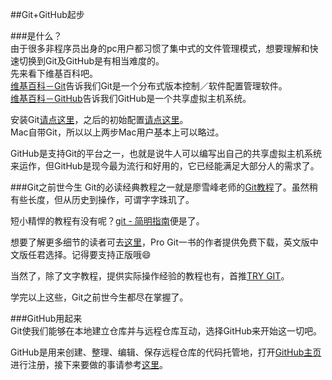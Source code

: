 ##Git+GitHub起步

###是什么？  
由于很多非程序员出身的pc用户都习惯了集中式的文件管理模式，想要理解和快速切换到Git及GitHub是有相当难度的。  
先来看下维基百科吧。  
[维基百科－Git](http://zh.wikipedia.org/wiki/Git/)告诉我们Git是一个分布式版本控制／软件配置管理软件。   
[维基百科－GitHub](http://zh.wikipedia.org/wiki/GitHub/)告诉我们GitHub是一个共享虚拟主机系统。  

安装Git[请点这里](http://git-scm.com/book/zh/v1/起步-安装-Git/)，之后的初始配置[请点这里](http://git-scm.com/book/zh/v1/起步-初次运行-Git-前的配置/)。   
Mac自带Git，所以以上两步Mac用户基本上可以略过。   

GitHub是支持Git的平台之一，也就是说牛人可以编写出自己的共享虚拟主机系统来运作，但GitHub是现今最为流行和好用的，它已经能满足大部分人的需求了。  

###Git之前世今生
Git的必读经典教程之一就是廖雪峰老师的[Git教程](http://www.liaoxuefeng.com/wiki/0013739516305929606dd18361248578c67b8067c8c017b000/)了。虽然稍有些长度，但从历史到操作，可谓字字珠玑了。  

短小精悍的教程有没有呢？[git - 简明指南](http://rogerdudler.github.io/git-guide/index.zh.html/)便是了。  

想要了解更多细节的读者可去[这里](git-scm.com/doc/)，Pro Git一书的作者提供免费下载，英文版中文版任君选择。记得要支持正版哦😄  

当然了，除了文字教程，提供实际操作经验的教程也有，首推[TRY GIT](https://try.github.io/levels/1/challenges/1)。  

学完以上这些，Git之前世今生都尽在掌握了。  

###GitHub用起来  
Git使我们能够在本地建立仓库并与远程仓库互动，选择GitHub来开始这一切吧。  

GitHub是用来创建、整理、编辑、保存远程仓库的代码托管地，打开[GitHub主页](https://github.com/)进行注册，接下来要做的事请参考[这里](http://blog.csdn.net/gavincook/article/details/11992827/)。
